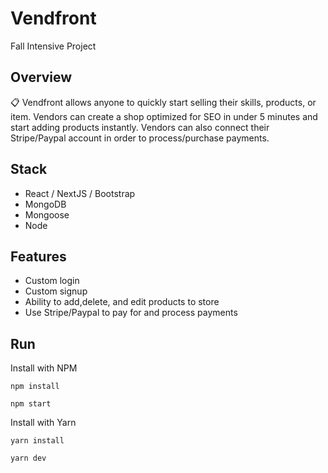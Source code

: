 # Vendfront
Fall Intensive Project 

## Overview

📋 Vendfront allows anyone to quickly start selling their skills, products, or item. Vendors can create a shop optimized for SEO in under 5 minutes and start adding products instantly. Vendors can also connect their Stripe/Paypal account in order to process/purchase payments. 

## Stack
* React / NextJS / Bootstrap
* MongoDB
* Mongoose
* Node

## Features
* Custom login
* Custom signup
* Ability to add,delete, and edit products to store
* Use Stripe/Paypal to pay for and process payments


## Run

Install with NPM 

```
npm install 
```

```
npm start 
```


Install with Yarn 

```
yarn install 
```

```
yarn dev 
```



```markdown
